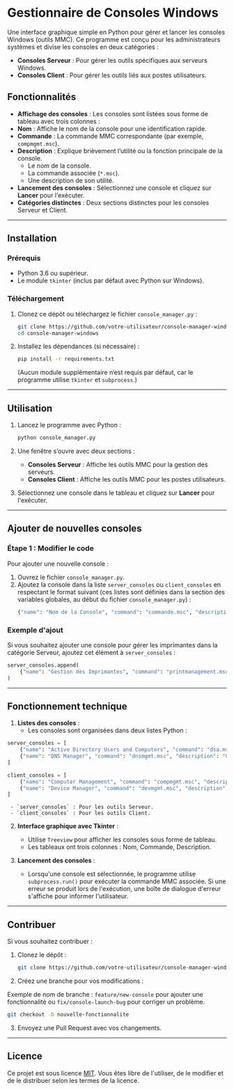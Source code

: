 # Gestionnaire de Consoles Windows

Une interface graphique simple en Python pour gérer et lancer les consoles Windows (outils MMC). Ce programme est conçu pour les administrateurs systèmes et divise les consoles en deux catégories :
- **Consoles Serveur** : Pour gérer les outils spécifiques aux serveurs Windows.
- **Consoles Client** : Pour gérer les outils liés aux postes utilisateurs.

## Fonctionnalités

- **Affichage des consoles** : Les consoles sont listées sous forme de tableau avec trois colonnes :
- **Nom** : Affiche le nom de la console pour une identification rapide.
- **Commande** : La commande MMC correspondante (par exemple, `compmgmt.msc`).
- **Description** : Explique brièvement l’utilité ou la fonction principale de la console.
  - Le nom de la console.
  - La commande associée (`*.msc`).
  - Une description de son utilité.
- **Lancement des consoles** : Sélectionnez une console et cliquez sur **Lancer** pour l'exécuter.
- **Catégories distinctes** : Deux sections distinctes pour les consoles Serveur et Client.

---

## Installation

### Prérequis

- Python 3.6 ou supérieur.
- Le module `tkinter` (inclus par défaut avec Python sur Windows).

### Téléchargement

1. Clonez ce dépôt ou téléchargez le fichier `console_manager.py` :
   ```bash
   git clone https://github.com/votre-utilisateur/console-manager-windows.git
   cd console-manager-windows
   ```

2. Installez les dépendances (si nécessaire) :
   ```bash
   pip install -r requirements.txt
   ```
   (Aucun module supplémentaire n’est requis par défaut, car le programme utilise `tkinter` et `subprocess`.)

---

## Utilisation

1. Lancez le programme avec Python :
   ```bash
   python console_manager.py
   ```

2. Une fenêtre s’ouvre avec deux sections :
   - **Consoles Serveur** : Affiche les outils MMC pour la gestion des serveurs.
   - **Consoles Client** : Affiche les outils MMC pour les postes utilisateurs.

3. Sélectionnez une console dans le tableau et cliquez sur **Lancer** pour l'exécuter.

---

## Ajouter de nouvelles consoles

### Étape 1 : Modifier le code

Pour ajouter une nouvelle console :

1. Ouvrez le fichier `console_manager.py`.
2. Ajoutez la console dans la liste `server_consoles` ou `client_consoles` en respectant le format suivant (ces listes sont définies dans la section des variables globales, au début du fichier `console_manager.py`) :
   ```python
   {"name": "Nom de la Console", "command": "commande.msc", "description": "Description de la console."}
   ```

### Exemple d'ajout

Si vous souhaitez ajouter une console pour gérer les imprimantes dans la catégorie Serveur, ajoutez cet élément à `server_consoles` :
```python
server_consoles.append(
    {"name": "Gestion des Imprimantes", "command": "printmanagement.msc", "description": "Gère les imprimantes et les files d'attente."}
)
```

---

## Fonctionnement technique

1. **Listes des consoles** :
   - Les consoles sont organisées dans deux listes Python :

```python
server_consoles = [
    {"name": "Active Directory Users and Computers", "command": "dsa.msc", "description": "Gère les utilisateurs et ordinateurs AD."},
    {"name": "DNS Manager", "command": "dnsmgmt.msc", "description": "Gère les zones et enregistrements DNS."}
]

client_consoles = [
    {"name": "Computer Management", "command": "compmgmt.msc", "description": "Regroupe plusieurs outils d’administration."},
    {"name": "Device Manager", "command": "devmgmt.msc", "description": "Gère les périphériques et pilotes matériels."}
]
```
     - `server_consoles` : Pour les outils Serveur.
     - `client_consoles` : Pour les outils Client.

2. **Interface graphique avec Tkinter** :
   - Utilise `Treeview` pour afficher les consoles sous forme de tableau.
   - Les tableaux ont trois colonnes : Nom, Commande, Description.

3. **Lancement des consoles** :
   - Lorsqu'une console est sélectionnée, le programme utilise `subprocess.run()` pour exécuter la commande MMC associée. Si une erreur se produit lors de l'exécution, une boîte de dialogue d'erreur s'affiche pour informer l'utilisateur.

---

## Contribuer

Si vous souhaitez contribuer :

1. Clonez le dépôt :
   ```bash
   git clone https://github.com/votre-utilisateur/console-manager-windows.git
   ```
2. Créez une branche pour vos modifications :

Exemple de nom de branche : `feature/new-console` pour ajouter une fonctionnalité ou `fix/console-launch-bug` pour corriger un problème.
   ```bash
   git checkout -b nouvelle-fonctionnalite
   ```
3. Envoyez une Pull Request avec vos changements.

---

## Licence

Ce projet est sous licence [MIT](LICENSE). Vous êtes libre de l'utiliser, de le modifier et de le distribuer selon les termes de la licence.

